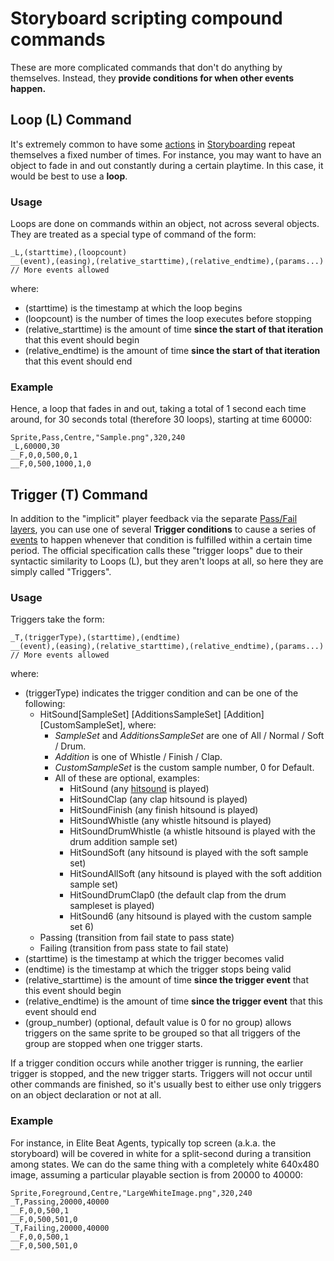 # Storyboard scripting compound commands

These are more complicated commands that don't do anything by themselves. Instead, they **provide conditions for when other events happen.**

## Loop (L) Command

It's extremely common to have some [actions](/wiki/Storyboard_Scripting/Commands) in [Storyboarding](/wiki/Storyboards) repeat themselves a fixed number of times. For instance, you may want to have an object to fade in and out constantly during a certain playtime. In this case, it would be best to use a **loop**.

### Usage

Loops are done on commands within an object, not across several objects. They are treated as a special type of command of the form:

```
_L,(starttime),(loopcount)
__(event),(easing),(relative_starttime),(relative_endtime),(params...)
// More events allowed
```

where:

- (starttime) is the timestamp at which the loop begins
- (loopcount) is the number of times the loop executes before stopping
- (relative_starttime) is the amount of time **since the start of that iteration** that this event should begin
- (relative_endtime) is the amount of time **since the start of that iteration** that this event should end

### Example

Hence, a loop that fades in and out, taking a total of 1 second each time around, for 30 seconds total (therefore 30 loops), starting at time 60000:

```
Sprite,Pass,Centre,"Sample.png",320,240
_L,60000,30
__F,0,0,500,0,1
__F,0,500,1000,1,0
```

## Trigger (T) Command

In addition to the "implicit" player feedback via the separate [Pass/Fail layers](/wiki/Storyboard_Scripting/General_Rules), you can use one of several **Trigger conditions** to cause a series of [events](/wiki/Storyboard_Scripting/Commands) to happen whenever that condition is fulfilled within a certain time period. The official specification calls these "trigger loops" due to their syntactic similarity to Loops (L), but they aren't loops at all, so here they are simply called "Triggers".

### Usage

Triggers take the form:

```
_T,(triggerType),(starttime),(endtime)
__(event),(easing),(relative_starttime),(relative_endtime),(params...)
// More events allowed
```

where:

- (triggerType) indicates the trigger condition and can be one of the following:
  - HitSound\[SampleSet\] \[AdditionsSampleSet\] \[Addition\] \[CustomSampleSet\], where:
    - *SampleSet* and *AdditionsSampleSet* are one of All / Normal / Soft / Drum.
    - *Addition* is one of Whistle / Finish / Clap.
    - *CustomSampleSet* is the custom sample number, 0 for Default.
    - All of these are optional, examples:
      - HitSound (any [hitsound](/wiki/Beatmapping/Hitsound) is played)
      - HitSoundClap (any clap hitsound is played)
      - HitSoundFinish (any finish hitsound is played)
      - HitSoundWhistle (any whistle hitsound is played)
      - HitSoundDrumWhistle (a whistle hitsound is played with the drum addition sample set)
      - HitSoundSoft (any hitsound is played with the soft sample set)
      - HitSoundAllSoft (any hitsound is played with the soft addition sample set)
      - HitSoundDrumClap0 (the default clap from the drum sampleset is played)
      - HitSound6 (any hitsound is played with the custom sample set 6)
  - Passing (transition from fail state to pass state)
  - Failing (transition from pass state to fail state)
- (starttime) is the timestamp at which the trigger becomes valid
- (endtime) is the timestamp at which the trigger stops being valid
- (relative_starttime) is the amount of time **since the trigger event** that this event should begin
- (relative_endtime) is the amount of time **since the trigger event** that this event should end
- (group_number) (optional, default value is 0 for no group) allows triggers on the same sprite to be grouped so that all triggers of the group are stopped when one trigger starts.

If a trigger condition occurs while another trigger is running, the earlier trigger is stopped, and the new trigger starts. Triggers will not occur until other commands are finished, so it's usually best to either use only triggers on an object declaration or not at all.

### Example

For instance, in Elite Beat Agents, typically top screen (a.k.a. the storyboard) will be covered in white for a split-second during a transition among states. We can do the same thing with a completely white 640x480 image, assuming a particular playable section is from 20000 to 40000:

```
Sprite,Foreground,Centre,"LargeWhiteImage.png",320,240
_T,Passing,20000,40000
__F,0,0,500,1
__F,0,500,501,0
_T,Failing,20000,40000
__F,0,0,500,1
__F,0,500,501,0
```
